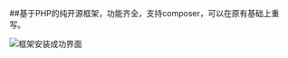 ##基于PHP的纯开源框架，功能齐全，支持composer，可以在原有基础上重写。

![框架安装成功界面](https://git.oschina.net/uploads/images/2017/1010/153657_844b5c8a_1481349.png "wxuns.png")